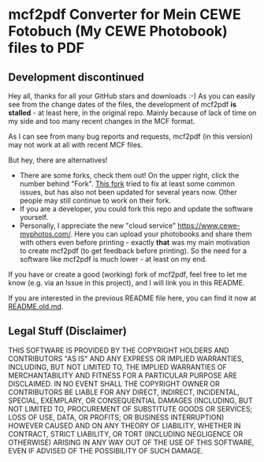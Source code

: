 # mcf2pdf Converter for Mein CEWE Fotobuch (My CEWE Photobook) files to PDF

## Development discontinued

Hey all, thanks for all your GitHub stars and downloads :-) As you can easily see from the change dates of the files, the development of mcf2pdf **is stalled** - at least here, in the original repo. Mainly because of lack of time on my side and too many recent changes in the MCF format.

As I can see from many bug reports and requests, mcf2pdf (in this version) may not work at all with recent MCF files.

But hey, there are alternatives!

* There are some forks, check them out! On the upper right, click the number behind "Fork". [This fork](https://github.com/rbodziony/mcf2pdf) tried to fix at least some common issues, but has also not been updated for several years now. Other people may still continue to work on their fork.
* If you are a developer, you could fork this repo and update the software yourself.
* Personally, I appreciate the new "cloud service" https://www.cewe-myphotos.com/. Here you can upload your photobooks and share them with others even before printing - exactly **that** was my main motivation to create mcf2pdf (to get feedback before printing). So the need for a software like mcf2pdf is much lower - at least on my end.

If you have or create a good (working) fork of mcf2pdf, feel free to let me know (e.g. via an Issue in this project), and I will link you in this README.

If you are interested in the previous README file here, you can find it now at [README.old.md](./README.old.md).


## Legal Stuff (Disclaimer)

THIS SOFTWARE IS PROVIDED BY THE COPYRIGHT HOLDERS AND CONTRIBUTORS "AS IS" AND 
ANY EXPRESS OR IMPLIED WARRANTIES, INCLUDING, BUT NOT LIMITED TO, THE IMPLIED 
WARRANTIES OF MERCHANTABILITY AND FITNESS FOR A PARTICULAR PURPOSE ARE 
DISCLAIMED. IN NO EVENT SHALL THE COPYRIGHT OWNER OR CONTRIBUTORS BE LIABLE FOR 
ANY DIRECT, INDIRECT, INCIDENTAL, SPECIAL, EXEMPLARY, OR CONSEQUENTIAL DAMAGES 
(INCLUDING, BUT NOT LIMITED TO, PROCUREMENT OF SUBSTITUTE GOODS OR SERVICES; 
LOSS OF USE, DATA, OR PROFITS; OR BUSINESS INTERRUPTION) HOWEVER CAUSED AND ON 
ANY THEORY OF LIABILITY, WHETHER IN CONTRACT, STRICT LIABILITY, OR TORT 
(INCLUDING NEGLIGENCE OR OTHERWISE) ARISING IN ANY WAY OUT OF THE USE OF THIS 
SOFTWARE, EVEN IF ADVISED OF THE POSSIBILITY OF SUCH DAMAGE.
